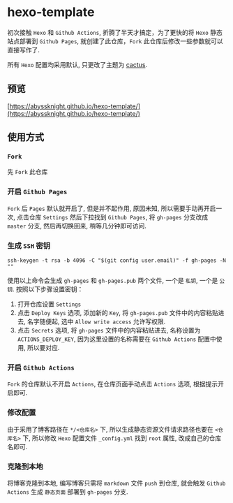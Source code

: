 # hexo-template

初次接触 `Hexo` 和 `Github Actions`, 折腾了半天才搞定，为了更快的将 `Hexo` 静态站点部署到 `Github Pages`, 就创建了此仓库，`Fork` 此仓库后修改一些参数就可以直接写作了.

所有 `Hexo` 配置均采用默认, 只更改了主题为 [cactus](https://github.com/probberechts/hexo-theme-cactus).

## 预览

[https://abyssknight.github.io/hexo-template/](https://abyssknight.github.io/hexo-template/)

## 使用方式

### `Fork`

先 `Fork` 此仓库

### 开启 `Github Pages`

`Fork` 后 `Pages` 默认就开启了, 但是并不起作用, 原因未知, 所以需要手动再开启一次, 点击仓库 `Settings` 然后下拉找到 `Github Pages`, 将 `gh-pages` 分支改成 `master` 分支, 然后再切换回来, 稍等几分钟即可访问.

### 生成 `SSH` 密钥

```
ssh-keygen -t rsa -b 4096 -C "$(git config user.email)" -f gh-pages -N ""
```

使用以上命令会生成 `gh-pages` 和 `gh-pages.pub` 两个文件, 一个是 `私钥`, 一个是 `公钥`. 按照以下步骤设置密钥：

1. 打开仓库设置 `Settings`
2. 点击 `Deploy Keys` 选项, 添加新的 `Key`, 将 `gh-pages.pub` 文件中的内容粘贴进去, 名字随便起, 选中 `Allow write access` 允许写权限.
3. 点击 `Secrets` 选项, 将 `gh-pages` 文件中的内容粘贴进去, 名称设置为 `ACTIONS_DEPLOY_KEY`, 因为这里设置的名称需要在 `Github Actions` 配置中使用, 所以要对应.

### 开启 `Github Actions`

`Fork` 的仓库默认不开启 `Actions`, 在仓库页面手动点击 `Actions` 选项, 根据提示开启即可.

### 修改配置

由于采用了博客路径在 `*/<仓库名>` 下, 所以生成静态资源文件请求路径也要在 `<仓库名>` 下, 所以修改 `Hexo` 配置文件 `_config.yml` 找到 `root` 属性, 改成自己的仓库名即可.

### 克隆到本地

将博客克隆到本地, 编写博客只需将 `markdown` 文件 `push` 到仓库, 就会触发 `Github Actions` 生成 `静态页面` 部署到 `gh-pages` 分支.
